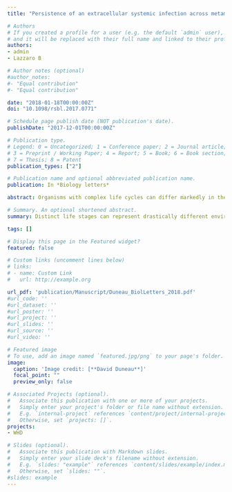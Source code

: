 ```yaml
---
title: "Persistence of an extracellular systemic infection across metamorphosis in a holometabolous insect"

# Authors
# If you created a profile for a user (e.g. the default `admin` user), write the username (folder name) here 
# and it will be replaced with their full name and linked to their profile.
authors: 
- admin
- Lazzaro B

# Author notes (optional)
#author_notes:
#- "Equal contribution"
#- "Equal contribution"

date: "2018-01-18T00:00:00Z"
doi: "10.1098/rsbl.2017.0771"

# Schedule page publish date (NOT publication's date).
publishDate: "2017-12-01T00:00:00Z"

# Publication type.
# Legend: 0 = Uncategorized; 1 = Conference paper; 2 = Journal article;
# 3 = Preprint / Working Paper; 4 = Report; 5 = Book; 6 = Book section;
# 7 = Thesis; 8 = Patent
publication_types: ["2"]

# Publication name and optional abbreviated publication name.
publication: In *Biology letters*

abstract: Organisms with complex life cycles can differ markedly in their biology across developmental life stages. Consequently, distinct life stages can represent drastically different environments for parasites. This difference is especially striking with holometabolous insects, which have dramatically different larval and adult life stages, bridged by a complete metamorphosis. There is no a priori guarantee that a parasite infecting the larval stage would be able to persist into the adult stage. In fact, to our knowledge, transstadial transmission of extracellular pathogens has never been documented in a host that undergoes complete metamorphosis. We tested the hypothesis that a bacterial parasite originally sampled froman adult host could infect a larva, then survive through metamorphosis and persist into the adult stage. As a model, we infected the host Drosophila melanogaster with a horizontally transmitted, extracellular bacterial pathogen, Providencia rettgeri. We found that this natural pathogen survived systemic infection of larvae (L3) and successfully persisted into the adult host. We then discuss how it may be adaptive for bacteria to transverse life stages and even minimize virulence at the larval stage in order to benefit from adult dispersal.

# Summary. An optional shortened abstract.
summary: Distinct life stages can represent drastically different environments for parasites especially when larval and adult life stages are bridged by a complete metamorphosis. We showed that systemic infection with an extracellular bacteria can transverse life stages.

tags: []

# Display this page in the Featured widget?
featured: false

# Custom links (uncomment lines below)
# links:
# - name: Custom Link
#   url: http://example.org

url_pdf: 'publication/Manuscript/Duneau_BiolLetters_2018.pdf'
#url_code: ''
#url_dataset: ''
#url_poster: ''
#url_project: ''
#url_slides: ''
#url_source: ''
#url_video: ''

# Featured image
# To use, add an image named `featured.jpg/png` to your page's folder. 
image:
  caption: 'Image credit: [**David Duneau**]'
  focal_point: ""
  preview_only: false

# Associated Projects (optional).
#   Associate this publication with one or more of your projects.
#   Simply enter your project's folder or file name without extension.
#   E.g. `internal-project` references `content/project/internal-project/index.md`.
#   Otherwise, set `projects: []`.
projects:
- WHD

# Slides (optional).
#   Associate this publication with Markdown slides.
#   Simply enter your slide deck's filename without extension.
#   E.g. `slides: "example"` references `content/slides/example/index.md`.
#   Otherwise, set `slides: ""`.
#slides: example
---
```

